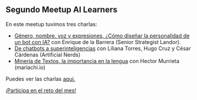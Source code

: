 ## Segundo Meetup AI Learners

En este meetup tuvimos tres charlas:

- [Género, nombre, voz y expresiones, ¿Cómo diseñar la personalidad de un bot con IA?](https://github.com/AILearnersMX/Meetup/blob/master/Meetup2/personalidadbot.pdf) con Enrique de la Barrera (Senior Strategist Landor).
- [De chatbots a superinteligencias](https://github.com/AILearnersMX/Meetup/blob/master/Meetup2/Dechatbotsa%20superinteligencias.pdf) con Liliana Torres, Hugo Cruz y César Cárdenas (Artificial Nerds)
- [Minería de Textos, la importancia en la lengua](https://github.com/AILearnersMX/Meetup/blob/master/Meetup2/miner%C3%ADadetextos.pdf) con Hector Murrieta (mariachi.io) 

Puedes ver las charlas [aquí.](https://www.youtube.com/watch?v=fV00YrX84Kw)

[¡Participa en el reto del mes!](https://github.com/AILearnersMX/Retos/tree/master/Marzo18)